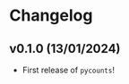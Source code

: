 # Changelog

<!--next-version-placeholder-->

## v0.1.0 (13/01/2024)

- First release of `pycounts`!